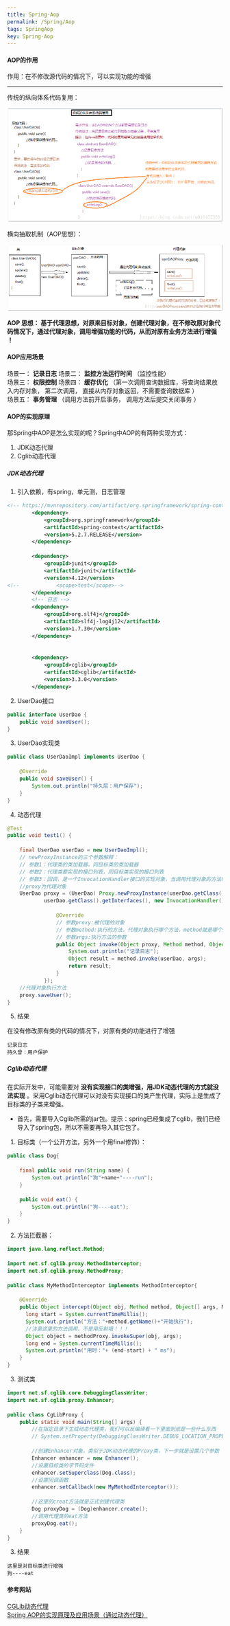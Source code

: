 ```yaml
---
title: Spring-Aop
permalink: /Spring/Aop
tags: SpringAop
key: Spring-Aop
---
```



#### AOP的作用
作用：在不修改源代码的情况下，可以实现功能的增强

---

传统的纵向体系代码复用：  

![1](/assets/images/spring/0630/20180630172708942.png)

横向抽取机制（AOP思想）：  

![2](/assets/images/spring/0630/20180630172800537.png)

__AOP 思想： 基于代理思想，对原来目标对象，创建代理对象，在不修改原对象代码情况下，通过代理对象，调用增强功能的代码，从而对原有业务方法进行增强 ！__

#### AOP应用场景

场景一： __记录日志__
场景二： __监控方法运行时间__ （监控性能）  
场景三： __权限控制__
场景四： __缓存优化__ （第一次调用查询数据库，将查询结果放入内存对象， 第二次调用， 直接从内存对象返回，不需要查询数据库 ）  
场景五： __事务管理__ （调用方法前开启事务， 调用方法后提交关闭事务 ）

#### AOP的实现原理
那Spring中AOP是怎么实现的呢？Spring中AOP的有两种实现方式：    
1. JDK动态代理   
2. Cglib动态代理   

##### JDK动态代理
1. 引入依赖，有spring，单元测，日志管理
```xml
<!-- https://mvnrepository.com/artifact/org.springframework/spring-context -->
        <dependency>
            <groupId>org.springframework</groupId>
            <artifactId>spring-context</artifactId>
            <version>5.2.7.RELEASE</version>
        </dependency>

        <dependency>
            <groupId>junit</groupId>
            <artifactId>junit</artifactId>
            <version>4.12</version>
<!--            <scope>test</scope>-->
        </dependency>
        <!-- 日志 -->
        <dependency>
            <groupId>org.slf4j</groupId>
            <artifactId>slf4j-log4j12</artifactId>
            <version>1.7.30</version>
        </dependency>


        <dependency>
            <groupId>cglib</groupId>
            <artifactId>cglib</artifactId>
            <version>3.3.0</version>
        </dependency>
```
2. UserDao接口

```java
public interface UserDao {
    public void saveUser();
}
```
3. UserDao实现类

```java
public class UserDaoImpl implements UserDao {

    @Override
    public void saveUser() {
        System.out.println("持久层：用户保存");
    }
}
```

4. 动态代理

```java
@Test
public void test1() {

    final UserDao userDao = new UserDaoImpl();
    // newProxyInstance的三个参数解释：
    // 参数1：代理类的类加载器，同目标类的类加载器
    // 参数2：代理类要实现的接口列表，同目标类实现的接口列表
    // 参数3：回调，是一个InvocationHandler接口的实现对象，当调用代理对象的方法时，执行的是回调中的invoke方法
    //proxy为代理对象
    UserDao proxy = (UserDao) Proxy.newProxyInstance(userDao.getClass().getClassLoader(),
            userDao.getClass().getInterfaces(), new InvocationHandler() {

                @Override
                // 参数proxy:被代理的对象
                // 参数method:执行的方法，代理对象执行哪个方法，method就是哪个方法
                // 参数args:执行方法的参数
                public Object invoke(Object proxy, Method method, Object[] args) throws Throwable {
                    System.out.println("记录日志");
                    Object result = method.invoke(userDao, args);
                    return result;
                }
            });
    //代理对象执行方法
    proxy.saveUser();
}
```
5. 结果

在没有修改原有类的代码的情况下，对原有类的功能进行了增强
```
记录日志
持久曾：用户保护
```

##### Cglib动态代理
在实际开发中，可能需要对 __没有实现接口的类增强，用JDK动态代理的方式就没法实现__ 。采用Cglib动态代理可以对没有实现接口的类产生代理，实际上是生成了目标类的子类来增强。
- 首先，需要导入Cglib所需的jar包。提示：spring已经集成了cglib，我们已经导入了spring包，所以不需要再导入其它包了。  
1. 目标类（一个公开方法，另外一个用final修饰）：

```java
public class Dog{

    final public void run(String name) {
        System.out.println("狗"+name+"----run");
    }

    public void eat() {
        System.out.println("狗----eat");
    }
}
```

2. 方法拦截器：

```java
import java.lang.reflect.Method;

import net.sf.cglib.proxy.MethodInterceptor;
import net.sf.cglib.proxy.MethodProxy;

public class MyMethodInterceptor implements MethodInterceptor{

    @Override
    public Object intercept(Object obj, Method method, Object[] args, MethodProxy proxy) throws Throwable {
      long start = System.currentTimeMillis();
      System.out.println("方法："+method.getName()+"开始执行");
      //注意这里的方法调用，不是用反射哦！！！
      Object object = methodProxy.invokeSuper(obj, args);
      long end = System.currentTimeMillis();
      System.out.println("用时："+ (end-start) + " ms");
    }  
}
```

3. 测试类

```java
import net.sf.cglib.core.DebuggingClassWriter;
import net.sf.cglib.proxy.Enhancer;

public class CgLibProxy {
    public static void main(String[] args) {
        //在指定目录下生成动态代理类，我们可以反编译看一下里面到底是一些什么东西
        // System.setProperty(DebuggingClassWriter.DEBUG_LOCATION_PROPERTY, "D:\\java\\java_workapace");

        //创建Enhancer对象，类似于JDK动态代理的Proxy类，下一步就是设置几个参数
        Enhancer enhancer = new Enhancer();
        //设置目标类的字节码文件
        enhancer.setSuperclass(Dog.class);
        //设置回调函数
        enhancer.setCallback(new MyMethodInterceptor());

        //这里的creat方法就是正式创建代理类
        Dog proxyDog = (Dog)enhancer.create();
        //调用代理类的eat方法
        proxyDog.eat();       
    }
}
```

3. 结果

```
这里是对目标类进行增强
狗----eat
```

#### 参考网站
[CGLib动态代理](https://www.cnblogs.com/wyq1995/p/10945034.html)  
[Spring AOP的实现原理及应用场景（通过动态代理）](https://blog.csdn.net/u010452388/article/details/80868392)
